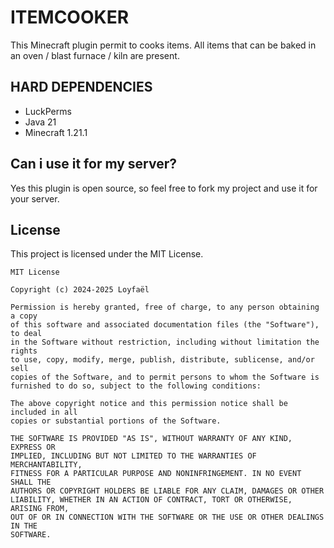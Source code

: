 # ITEMCOOKER
This Minecraft plugin permit to cooks items. All items that can be baked in an oven / blast furnace / kiln are present.

## HARD DEPENDENCIES
- LuckPerms
- Java 21
- Minecraft 1.21.1

## Can i use it for my server?
Yes this plugin is open source, so feel free to fork my project and use it for your server.

## License
This project is licensed under the MIT License.
```
MIT License

Copyright (c) 2024-2025 Loyfaël

Permission is hereby granted, free of charge, to any person obtaining a copy
of this software and associated documentation files (the "Software"), to deal
in the Software without restriction, including without limitation the rights
to use, copy, modify, merge, publish, distribute, sublicense, and/or sell
copies of the Software, and to permit persons to whom the Software is
furnished to do so, subject to the following conditions:

The above copyright notice and this permission notice shall be included in all
copies or substantial portions of the Software.

THE SOFTWARE IS PROVIDED "AS IS", WITHOUT WARRANTY OF ANY KIND, EXPRESS OR
IMPLIED, INCLUDING BUT NOT LIMITED TO THE WARRANTIES OF MERCHANTABILITY,
FITNESS FOR A PARTICULAR PURPOSE AND NONINFRINGEMENT. IN NO EVENT SHALL THE
AUTHORS OR COPYRIGHT HOLDERS BE LIABLE FOR ANY CLAIM, DAMAGES OR OTHER
LIABILITY, WHETHER IN AN ACTION OF CONTRACT, TORT OR OTHERWISE, ARISING FROM,
OUT OF OR IN CONNECTION WITH THE SOFTWARE OR THE USE OR OTHER DEALINGS IN THE
SOFTWARE.
```
